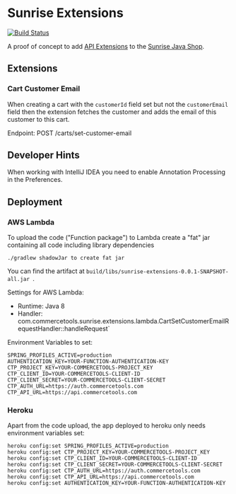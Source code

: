 # Sunrise Extensions

[![Build Status](https://travis-ci.org/commercetools/commercetools-sunrise-extensions.svg?branch=master)](https://travis-ci.org/commercetools/commercetools-sunrise-extensions)

A proof of concept to add [API Extensions](https://docs.commercetools.com/http-api-projects-api-extensions.html) to the [Sunrise Java Shop](https://github.com/commercetools/commercetools-sunrise-java).

## Extensions

### Cart Customer Email

When creating a cart with the `customerId` field set but not the `customerEmail` field then the extension fetches the customer and adds the email of this customer to this cart.

Endpoint: POST /carts/set-customer-email

## Developer Hints

When working with IntelliJ IDEA you need to enable Annotation Processing in the Preferences.

## Deployment

### AWS Lambda

To upload the code ("Function package") to Lambda create a "fat" jar containing all code including library dependencies

```
./gradlew shadowJar to create fat jar
```

You can find the artifact at `build/libs/sunrise-extensions-0.0.1-SNAPSHOT-all.jar `.

Settings for AWS Lambda:

* Runtime: Java 8
* Handler: com.commercetools.sunrise.extensions.lambda.CartSetCustomerEmailRequestHandler::handleRequest`

Environment Variables to set:

```
SPRING_PROFILES_ACTIVE=production
AUTHENTICATION_KEY=YOUR-FUNCTION-AUTHENTICATION-KEY
CTP_PROJECT_KEY=YOUR-COMMERCETOOLS-PROJECT_KEY
CTP_CLIENT_ID=YOUR-COMMERCETOOLS-CLIENT-ID
CTP_CLIENT_SECRET=YOUR-COMMERCETOOLS-CLIENT-SECRET
CTP_AUTH_URL=https://auth.commercetools.com
CTP_API_URL=https://api.commercetools.com
```

### Heroku

Apart from the code upload, the app deployed to heroku only needs environment variables set:

```
heroku config:set SPRING_PROFILES_ACTIVE=production
heroku config:set CTP_PROJECT_KEY=YOUR-COMMERCETOOLS-PROJECT_KEY
heroku config:set CTP_CLIENT_ID=YOUR-COMMERCETOOLS-CLIENT-ID
heroku config:set CTP_CLIENT_SECRET=YOUR-COMMERCETOOLS-CLIENT-SECRET
heroku config:set CTP_AUTH_URL=https://auth.commercetools.com
heroku config:set CTP_API_URL=https://api.commercetools.com
heroku config:set AUTHENTICATION_KEY=YOUR-FUNCTION-AUTHENTICATION-KEY
```